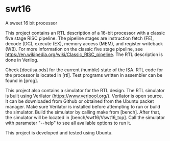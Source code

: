 # swt16
A sweet 16 bit processor

This project contains an RTL description of a 16-bit processor with a classic five stage RISC pipeline. The pipeline stages are instruction fetch (FE), decode (DC), execute (EX), memory access (MEM), and register writeback (WB). For more information on the classic five stage pipeline, see https://en.wikipedia.org/wiki/Classic_RISC_pipeline. The RTL description is done in Verilog.

Check [doc/isa.ods] for the current (humble) state of the ISA.
RTL code for the processor is located in [rtl].
Test programs written in assembler can be found in [prog].

This project also contains a simulator for the RTL design.
The RTL simulator is built using Verilator (https://www.veripool.org/).
Verilator is open source. It can be downloaded from Github or obtained from the Ubuntu packet manager.
Make sure Verilator is installed before attempting to run or build the simulator.
Build the simulator by calling make from [bench]. After that, the simulator will be located in [bench/swt16/Vswt16_top].
Call the simulator with parameter "--help" to see all available options to run it.

This project is developed and tested using Ubuntu.
